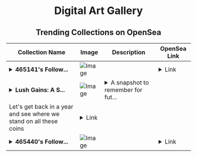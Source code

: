 <div align="center">

# Digital Art Gallery

## Trending Collections on OpenSea

| Collection Name                       | Image                                                                                     | Description                       | OpenSea Link                                                                                          |
|---------------------------------------|-------------------------------------------------------------------------------------------|-----------------------------------|--------------------------------------------------------------------------------------------------------|
| **<details><summary>465141's Follow...</summary>465141's Follower</details>** | ![Image](https://i.seadn.io/s/raw/files/19f9f090920392cc3650cbdf4361755b.png?w=500&auto=format?w=200&auto=format) |  | <details><summary>Link</summary>[465141's Follower](https://opensea.io/collection/465141-s-follower)</details> |
| **<details><summary>Lush Gains: A S...</summary>Lush Gains: A Snapshot of Prosperity</details>** | ![Image](https://i.seadn.io/s/raw/files/c7b9a26abb7369b4ee7110f814b57dc0.jpg?w=500&auto=format?w=200&auto=format) | <details><summary>A snapshot to remember for fut...</summary>A snapshot to remember for future
Let's get back in a year and see where we stand on all these coins</details> | <details><summary>Link</summary>[Lush Gains: A Snapshot of Prosperity](https://opensea.io/collection/lush-gains-a-snapshot-of-prosperity)</details> |
| **<details><summary>465440's Follow...</summary>465440's Follower</details>** | ![Image](https://i.seadn.io/s/raw/files/19f9f090920392cc3650cbdf4361755b.png?w=500&auto=format?w=200&auto=format) |  | <details><summary>Link</summary>[465440's Follower](https://opensea.io/collection/465440-s-follower)</details> |

</div>